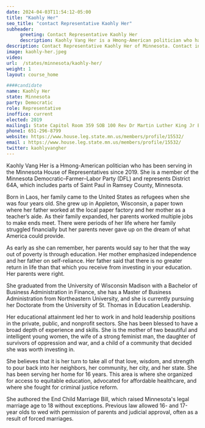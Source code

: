 ```yaml
---
date: 2024-04-03T11:54:12-05:00
title: "Kaohly Her"
seo_title: "contact Representative Kaohly Her"
subheader:
     greeting: Contact Representative Kaohly Her
     description: Kaohly Vang Her is a Hmong-American politician who has been serving in the Minnesota House of Representatives since 2019. She is a member of the Minnesota Democratic–Farmer–Labor Party (DFL) and represents District 64A, which includes parts of Saint Paul in Ramsey County, Minnesota.
description: Contact Representative Kaohly Her of Minnesota. Contact information for Kaohly Her includes email address, phone number, and mailing address.
image: kaohly-her.jpeg
video:
url:  /states/minnesota/kaohly-her/
weight: 1
layout: course_home

####candidate
name: Kaohly Her
state: Minnesota
party: Democratic
role: Representative
inoffice: current
elected: 2019
mailing1: State Capitol Room 359 SOB 100 Rev Dr Martin Luther King Jr Blvd St. Paul, MN 55155-1298
phone1: 651-296-8799
website: https://www.house.leg.state.mn.us/members/profile/15532/
email : https://www.house.leg.state.mn.us/members/profile/15532/
twitter: kaohlyvangher
---
```


Kaohly Vang Her is a Hmong-American politician who has been serving in the Minnesota House of Representatives since 2019. She is a member of the Minnesota Democratic–Farmer–Labor Party (DFL) and represents District 64A, which includes parts of Saint Paul in Ramsey County, Minnesota.

Born in Laos, her family came to the United States as refugees when she was four years old. She grew up in Appleton, Wisconsin, a paper town where her father worked at the local paper factory and her mother as a teacher’s aide. As their family expanded, her parents worked multiple jobs to make ends meet. There were periods of her life where her family struggled financially but her parents never gave up on the dream of what America could provide.

As early as she can remember, her parents would say to her that the way out of poverty is through education. Her mother emphasized independence and her father on self-reliance. Her father said that there is no greater return in life than that which you receive from investing in your education. Her parents were right.

She graduated from the University of Wisconsin Madison with a Bachelor of Business Administration in Finance, she has a Master of Business Administration from Northeastern University, and she is currently pursuing her Doctorate from the University of St. Thomas in Education Leadership.

Her educational attainment led her to work in and hold leadership positions in the private, public, and nonprofit sectors. She has been blessed to have a broad depth of experience and skills. She is the mother of two beautiful and intelligent young women, the wife of a strong feminist man, the daughter of survivors of oppression and war, and a child of a community that decided she was worth investing in.

She believes that it is her turn to take all of that love, wisdom, and strength to pour back into her neighbors, her community, her city, and her state. She has been serving her home for 16 years. This area is where she organized for access to equitable education, advocated for affordable healthcare, and where she fought for criminal justice reform.

She authored the End Child Marriage Bill, which raised Minnesota's legal marriage age to 18 without exceptions. Previous law allowed 16- and 17-year olds to wed with permission of parents and judicial approval, often as a result of forced marriages.
